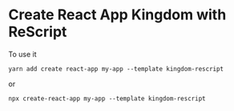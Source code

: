 # Create React App Kingdom with ReScript

To use it

```
yarn add create react-app my-app --template kingdom-rescript
```

or

```
npx create-react-app my-app --template kingdom-rescript
```
